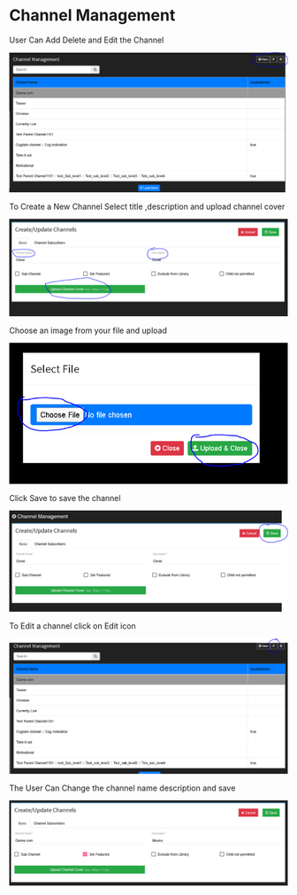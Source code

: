 # Channel Management

User Can Add Delete and Edit the Channel

![](../.gitbook/assets/image%20%28138%29.png)

To Create a New Channel Select title ,description and upload channel cover

![](../.gitbook/assets/image%20%28147%29.png)

Choose an image from your file and upload

![](../.gitbook/assets/image%20%28241%29.png)

Click Save to save the channel

![](../.gitbook/assets/image%20%2832%29.png)

To Edit a channel click on Edit icon

![](../.gitbook/assets/image%20%28192%29.png)

The User Can Change the channel name description and save

![](../.gitbook/assets/image%20%2846%29.png)

